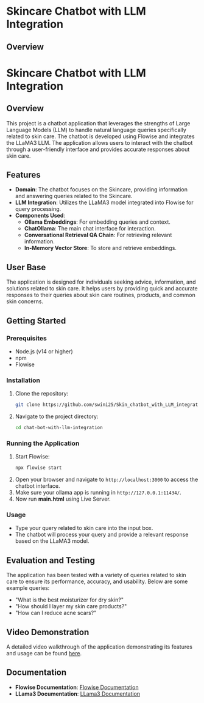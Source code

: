 # Skincare Chatbot with LLM Integration

## Overview
# Skincare Chatbot with LLM Integration

## Overview
This project is a chatbot application that leverages the strengths of Large Language Models (LLM) to handle natural language queries specifically related to skin care. The chatbot is developed using Flowise and integrates the LLaMA3 LLM. The application allows users to interact with the chatbot through a user-friendly interface and provides accurate responses about skin care.

## Features
- **Domain**: The chatbot focuses on the Skincare, providing information and answering queries related to the Skincare.
- **LLM Integration**: Utilizes the LLaMA3 model integrated into Flowise for query processing.
- **Components Used**:
  - **Ollama Embeddings**: For embedding queries and context.
  - **ChatOllama**: The main chat interface for interaction.
  - **Conversational Retrieval QA Chain**: For retrieving relevant information.
  - **In-Memory Vector Store**: To store and retrieve embeddings.

## User Base
The application is designed for individuals seeking advice, information, and solutions related to skin care. It helps users by providing quick and accurate responses to their queries about skin care routines, products, and common skin concerns.

## Getting Started

### Prerequisites
- Node.js (v14 or higher)
- npm
- Flowise

### Installation
1. Clone the repository:
    ```sh
    git clone https://github.com/swini25/Skin_chatbot_with_LLM_integration.git
    ```
2. Navigate to the project directory:
    ```sh
    cd chat-bot-with-llm-integration
    ```

### Running the Application
1. Start Flowise:
    ```sh
    npx flowise start
    ```
2. Open your browser and navigate to `http://localhost:3000` to access the chatbot interface.
3. Make sure your ollama app is running in `http://127.0.0.1:11434/`.
4. Now run **main.html** using Live Server.

### Usage
- Type your query related to skin care into the input box.
- The chatbot will process your query and provide a relevant response based on the LLaMA3 model.

## Evaluation and Testing
The application has been tested with a variety of queries related to skin care to ensure its performance, accuracy, and usability. Below are some example queries:

- "What is the best moisturizer for dry skin?"
- "How should I layer my skin care products?"
- "How can I reduce acne scars?"

## Video Demonstration
A detailed video walkthrough of the application demonstrating its features and usage can be found [here](https://youtu.be/KoJAWLjfIoc).

## Documentation
- **Flowise Documentation**: [Flowise Documentation](https://docs.flowiseai.com/)
- **LLama3 Documentation**: [LLama3 Documentation](https://ollama.com/library/llama3)
